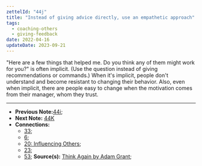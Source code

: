 ```yaml
---
zettelId: "44j"
title: "Instead of giving advice directly, use an empathetic approach"
tags:
  - coaching-others
  - giving-feedback
date: 2022-04-16
updateDate: 2023-09-21
---
```


"Here are a few things that helped me. Do you think any of them might work for you?" is often implicit. (Use the question instead of giving recommendations or commands.) When it's implicit, people don't understand and become resistant to changing their behavior. Also, even when implicit, there are people easy to change when the motivation comes from their manager, whom they trust.

---

- **Previous Note:**[44i](/notes/44i/);
- **Next Note:** [44K](/notes/44k/)
- **Connections:**
  - [33](/notes/33/);
  - [6](/notes/6/);
  - [20: Influencing Others](/notes/20/);
  - [23](/notes/23/);
  - [53](/notes/53/);
**Source(s):** [Think Again by Adam Grant](/books/think-again-by-adam-grant-book-summary-review-and-notes/);
